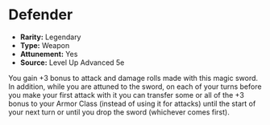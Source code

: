 # Defender

- **Rarity:** Legendary
- **Type:** Weapon
- **Attunement:** Yes
- **Source:** Level Up Advanced 5e

You gain +3 bonus to attack and damage rolls made with this magic sword. In addition, while you are attuned to the sword, on each of your turns before you make your first attack with it you can transfer some or all of the +3 bonus to your Armor Class (instead of using it for attacks) until the start of your next turn or until you drop the sword (whichever comes first).
